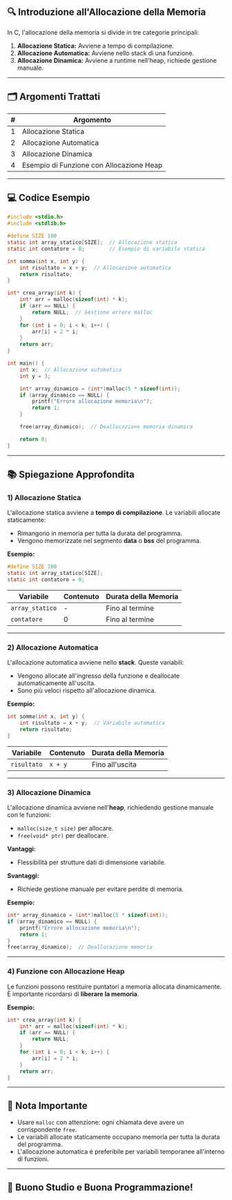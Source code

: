
## 🔍 **Introduzione all'Allocazione della Memoria**

In C, l'allocazione della memoria si divide in tre categorie principali:

1. **Allocazione Statica:** Avviene a tempo di compilazione.  
2. **Allocazione Automatica:** Avviene nello stack di una funzione.  
3. **Allocazione Dinamica:** Avviene a runtime nell'heap, richiede gestione manuale.

---

## 🗂️ **Argomenti Trattati**

| **#** | **Argomento**                            |
|-------|------------------------------------------|
| 1     | Allocazione Statica                      |
| 2     | Allocazione Automatica                   |
| 3     | Allocazione Dinamica                     |
| 4     | Esempio di Funzione con Allocazione Heap |

---

## 💻 **Codice Esempio**
```c
#include <stdio.h>
#include <stdlib.h>

#define SIZE 100
static int array_statico[SIZE];  // Allocazione statica
static int contatore = 0;        // Esempio di variabile statica

int somma(int x, int y) {
    int risultato = x + y;  // Allocazione automatica
    return risultato;
}

int* crea_array(int k) {
    int* arr = malloc(sizeof(int) * k);
    if (arr == NULL) {
        return NULL;  // Gestione errore malloc
    }
    for (int i = 0; i < k; i++) {
        arr[i] = 2 * i;
    }
    return arr;
}

int main() {
    int x;  // Allocazione automatica
    int y = 3;

    int* array_dinamico = (int*)malloc(5 * sizeof(int));
    if (array_dinamico == NULL) {
        printf("Errore allocazione memoria\n");
        return 1;
    }

    free(array_dinamico);  // Deallocazione memoria dinamica

    return 0;
}
```

---

## 📚 **Spiegazione Approfondita**

### **1) Allocazione Statica**
L'allocazione statica avviene a **tempo di compilazione**. Le variabili allocate staticamente:

- Rimangono in memoria per tutta la durata del programma.
- Vengono memorizzate nel segmento **data** o **bss** del programma.

**Esempio:**
```c
#define SIZE 100
static int array_statico[SIZE];
static int contatore = 0;
```

| Variabile       | Contenuto | Durata della Memoria |
|-----------------|-----------|----------------------|
| `array_statico` | -         | Fino al termine     |
| `contatore`     | 0         | Fino al termine     |

---

### **2) Allocazione Automatica**
L'allocazione automatica avviene nello **stack**. Queste variabili:

- Vengono allocate all'ingresso della funzione e deallocate automaticamente all'uscita.
- Sono più veloci rispetto all'allocazione dinamica.

**Esempio:**
```c
int somma(int x, int y) {
    int risultato = x + y;  // Variabile automatica
    return risultato;
}
```

| Variabile  | Contenuto   | Durata della Memoria |
|------------|-------------|----------------------|
| `risultato`| `x + y`     | Fino all'uscita      |

---

### **3) Allocazione Dinamica**
L'allocazione dinamica avviene nell'**heap**, richiedendo gestione manuale con le funzioni:

- `malloc(size_t size)` per allocare.
- `free(void* ptr)` per deallocare.

**Vantaggi:**
- Flessibilità per strutture dati di dimensione variabile.

**Svantaggi:**
- Richiede gestione manuale per evitare perdite di memoria.

**Esempio:**
```c
int* array_dinamico = (int*)malloc(5 * sizeof(int));
if (array_dinamico == NULL) {
    printf("Errore allocazione memoria\n");
    return 1;
}
free(array_dinamico);  // Deallocazione memoria
```

---

### **4) Funzione con Allocazione Heap**

Le funzioni possono restituire puntatori a memoria allocata dinamicamente. È importante ricordarsi di **liberare la memoria**.

**Esempio:**
```c
int* crea_array(int k) {
    int* arr = malloc(sizeof(int) * k);
    if (arr == NULL) {
        return NULL;
    }
    for (int i = 0; i < k; i++) {
        arr[i] = 2 * i;
    }
    return arr;
}
```

---

## 📝 **Nota Importante**
- Usare `malloc` con attenzione: ogni chiamata deve avere un corrispondente `free`.
- Le variabili allocate staticamente occupano memoria per tutta la durata del programma.
- L'allocazione automatica è preferibile per variabili temporanee all'interno di funzioni.

---

## 🚀 **Buono Studio e Buona Programmazione!**
